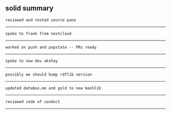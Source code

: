 solid summary
---
    reviewed and tested source pane
---
    spoke to frank from nextcloud
---
    worked on push and popstate -- PRs ready
---
    spoke to new dev akshay
---
    possibly we should bump rdflib version
---
    updated databox.me and gold to new mashlib
---
    reviewed code of conduct
---
